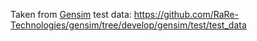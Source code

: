 Taken from [Gensim](https://radimrehurek.com/gensim/) test data:
https://github.com/RaRe-Technologies/gensim/tree/develop/gensim/test/test_data
